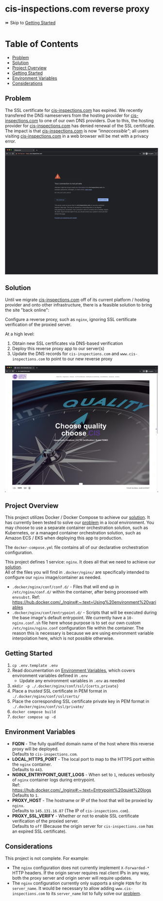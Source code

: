 # cis-inspections.com reverse proxy

:fast_forward: Skip to [Getting Started](#getting-started)

# Table of Contents

<!-- toc -->

- [Problem](#problem)
- [Solution](#solution)
- [Project Overview](#project-overview)
- [Getting Started](#getting-started)
- [Environment Variables](#environment-variables)
- [Considerations](#considerations)

<!-- tocstop -->

## Problem

The SSL certificate for [cis-inspections.com][1] has expired. We recently transfered the DNS nameservers from the
hosting provider for [cis-inspections.com][1] to one of our own DNS providers. Due to this, the hosting provider
for [cis-inspections.com][1] has denied renewal of the SSL certificate. The impact is that [cis-inspections.com][1]
is now _"innaccessible"_; all users visiting [cis-inspections.com][1] in a web browser will be met with a privacy error.

![cis-inspections.com invalid SSL certificate](./docs/cis-inspections.com-problem.png)

## Solution

Until we migrate [cis-inspections.com][1] off of its current platform / hosting provider and onto other infrastructure,
there is a feasible solution to bring the site "back online":

Configure a reverse proxy, such as `nginx`, ignoring SSL certificate verification of the proxied server.

At a high level:

1. Obtain new SSL certificates via DNS-based verification 
2. Deploy this reverse proxy app to our server(s)
3. Update the DNS records for `cis-inspections.com` and `www.cis-inspections.com` to point to our new reverse proxy

![cis-inspections.com valid SSL certificate](./docs/cis-inspections.com-solution.png)

## Project Overview

This project utilizes Docker / Docker Compose to achieve our [solution](#solution). It has currently been tested to solve our
[problem](#problem) in a _local_ environment. You may choose to use a separate container orchestration solution,
such as Kubernetes, or a managed container orchestration solution, such as Amazon ECS / EKS when deploying
this app to production.

The `docker-compose.yml` file contains all of our declarative orchestration configuration.

This project defines 1 service: `nginx`. It does all that we need to achieve our [solution](#solution).  
All of the files you will find in `.docker/nginx/` are specifically intended to configure our `nginx`
image/container as needed.

- `.docker/nginx/conf/conf.d/` - Files that will end up in `/etc/nginx/conf.d/` within the container, after being
processed with `envsubst`. Ref: https://hub.docker.com/_/nginx#:~:text=Using%20environment%20variables
- `.docker/nginx/conf/entrypoint.d/` - Scripts that will be executed during the base image's default entrypoint.
We currently have a `10-nginx.conf.sh` file here whose purpose is to set our own custom `/etc/nginx/nginx.conf`
configuration file within the container. The reason this is necessary is because we are using environment
variable interpolation here, which is not possible otherwise.

## Getting Started

1. `cp .env.template .env`
2. Read documentation on [Environment Variables](#environment-variables), which covers environment variables defined in `.env`
   * Update any environment variables in `.env` as needed
3. `mkdir -p ./.docker/nginx/conf/ssl/{certs,private}`
4. Place a _trusted_ SSL certificate in PEM format in `./.docker/nginx/conf/ssl/certs/`
5. Place the corresponding SSL certificate private key in PEM format in `./.docker/nginx/conf/ssl/private/`
6. `docker compose build`
7. `docker compose up -d`

## Environment Variables

- **FQDN** - The fully qualified domain name of the host where this reverse proxy will be deployed.  
Defaults to `cis-inspections.com`.
- **LOCAL_HTTPS_PORT** - The local port to map to the HTTPS port within the `nginx` container.  
Defaults to `443`.
- **NGINX_ENTRYPOINT_QUIET_LOGS** - When set to `1`, reduces verbosity of `nginx` container logs during entrypoint.  
Ref: https://hub.docker.com/_/nginx#:~:text=Entrypoint%20quiet%20logs  
Defaults to `1`.
- **PROXY_HOST** - The hostname or IP of the host that will be proxied by `nginx`.  
Defaults to `145.131.16.87` (The IP of `cis-inspections.com`).
- **PROXY_SSL_VERIFY** - Whether or not to enable SSL certificate verification of the proxied server.  
Defaults to `off` (Because the origin server for `cis-inspections.com` has an expired SSL certificate).

## Considerations

This project is not complete. For example:

- The `nginx` configuration does not currently implement `X-Forwarded-*`
HTTP headers. If the origin server requires real client IPs in any way, both the proxy server and origin server
will require updates.
- The `nginx` configuration currently only supports a single `FQDN` for its `server_name`.
It would be necessary to allow adding `www.cis-inspections.com` to its `server_name` list
to fully solve our [problem](#problem).

[1]: https://cis-inspections.com/
